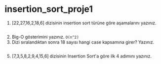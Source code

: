 # insertion_sort_proje1

1. [22,27,16,2,18,6] dizisinin insertion sort türüne göre aşamalarını yazınız.
````[16,22,27,2,18,6] > [2,16,22,27,18,6] > [2,16,18,22,27,6] > [2,6,16,18,22,27]
````
2. Big-O gösterimini yazınız.
````O(n^2)````
3. Dizi sıralandıktan sonra 18 sayısı hangi case kapsamına girer? Yazınız.
````Worst case
````
5. [7,3,5,8,2,9,4,15,6] dizisinin Insertion Sort'a göre ilk 4 adımını yazınız.
````[3,7,5,8,2,9,4,15,6] > [3,5,7,8,2,9,4,15,6] > [2,3,5,7,8,9,4,15,6] > [2,3,4,5,7,8,9,15,6]
````
